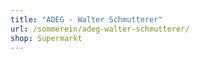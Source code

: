 ```yaml
---
title: "ADEG - Walter Schmutterer"
url: /sommerein/adeg-walter-schmutterer/
shop: Supermarkt
---
```

